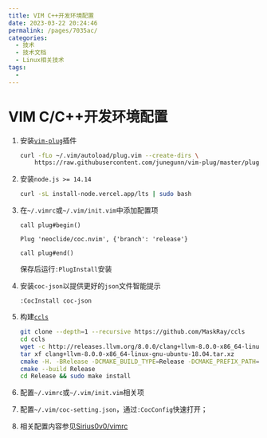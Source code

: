 ```yaml
---
title: VIM C++开发环境配置
date: 2023-03-22 20:24:46
permalink: /pages/7035ac/
categories:
  - 技术
  - 技术文档
  - Linux相关技术
tags:
  - 
---
```

# VIM C/C++开发环境配置

1. 安装[`vim-plug`](https://github.com/junegunn/vim-plug)插件

   ```bash
   curl -fLo ~/.vim/autoload/plug.vim --create-dirs \
       https://raw.githubusercontent.com/junegunn/vim-plug/master/plug.vim
   ```

2. 安装`node.js >= 14.14`

   ```bash
   curl -sL install-node.vercel.app/lts | sudo bash
   ```

3. 在`~/.vimrc`或`~/.vim/init.vim`中添加配置项

   ```vim
   call plug#begin()
   
   Plug 'neoclide/coc.nvim', {'branch': 'release'}
   
   call plug#end()
   ```

   保存后运行`:PlugInstall`安装

4. 安装`coc-json`以提供更好的`json`文件智能提示

   ```vim
   :CocInstall coc-json
   ```

5. 构建[`ccls`](https://github.com/MaskRay/ccls/wiki/Build)

   ```bash
   git clone --depth=1 --recursive https://github.com/MaskRay/ccls
   cd ccls
   wget -c http://releases.llvm.org/8.0.0/clang+llvm-8.0.0-x86_64-linux-gnu-ubuntu-18.04.tar.xz
   tar xf clang+llvm-8.0.0-x86_64-linux-gnu-ubuntu-18.04.tar.xz
   cmake -H. -BRelease -DCMAKE_BUILD_TYPE=Release -DCMAKE_PREFIX_PATH=$PWD/clang+llvm-8.0.0-x86_64-linux-gnu-ubuntu-18.04
   cmake --build Release
   cd Release && sudo make install
   ```

6. 配置`~/.vimrc`或`~/.vim/init.vim`相关项

7. 配置`~/.vim/coc-setting.json`，通过`:CocConfig`快速打开；

8. 相关配置内容参见[Sirius0v0/vimrc](https://github.com/Sirius0v0/vimrc) 